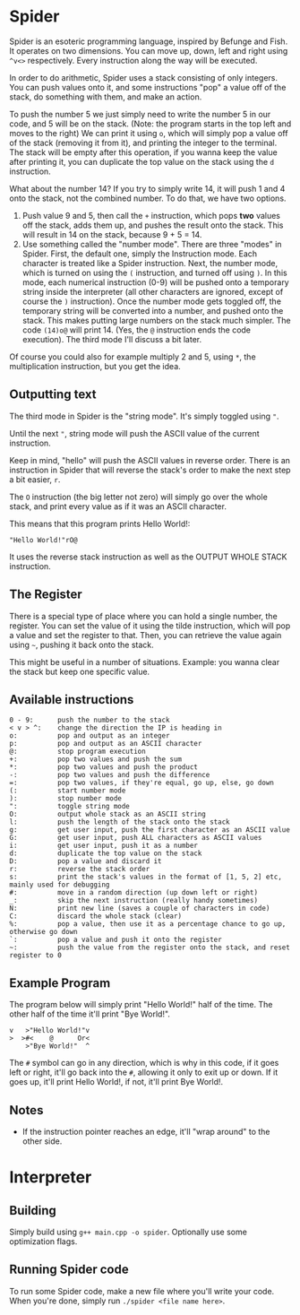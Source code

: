 # Spider
Spider is an esoteric programming language, inspired by Befunge and Fish.
It operates on two dimensions. You can move up, down, left and right using `^v<>` respectively. Every instruction along the way will be executed.

In order to do arithmetic, Spider uses a stack consisting of only integers. You can push values onto it, and some instructions "pop" a value off of the stack, do something with them, and make an action.

To push the number 5 we just simply need to write the number 5 in our code, and 5 will be on the stack. (Note: the program starts in the top left and moves to the right) We can print it using `o`, which will simply pop a value off of the stack (removing it from it), and printing the integer to the terminal. The stack will be empty after this operation, if you wanna keep the value after printing it, you can duplicate the top value on the stack using the `d` instruction.

What about the number 14? If you try to simply write 14, it will push 1 and 4 onto the stack, not the combined number. To do that, we have two options.

1. Push value 9 and 5, then call the `+` instruction, which pops **two** values off the stack, adds them up, and pushes the result onto the stack. This will result in 14 on the stack, because 9 + 5 = 14.
2. Use something called the "number mode". There are three "modes" in Spider. First, the default one, simply the Instruction mode. Each character is treated like a Spider instruction. Next, the number mode, which is turned on using the `(` instruction, and turned off using `)`. In this mode, each numerical instruction (0-9) will be pushed onto a temporary string inside the interpreter (all other characters are ignored, except of course the `)` instruction). Once the number mode gets toggled off, the temporary string will be converted into a number, and pushed onto the stack. This makes putting large numbers on the stack much simpler. The code `(14)o@` will print 14. (Yes, the `@` instruction ends the code execution). The third mode I'll discuss a bit later.

Of course you could also for example multiply 2 and 5, using `*`, the multiplication instruction, but you get the idea.
## Outputting text
The third mode in Spider is the "string mode". It's simply toggled using `"`.

Until the next `"`, string mode will push the ASCII value of the current instruction.

Keep in mind, "hello" will push the ASCII values in reverse order. There is an instruction in Spider that will reverse the stack's order to make the next step a bit easier, `r`.

The `O` instruction (the big letter not zero) will simply go over the whole stack, and print every value as if it was an ASCII character.

This means that this program prints Hello World!:

	"Hello World!"rO@
    
It uses the reverse stack instruction as well as the OUTPUT WHOLE STACK instruction.
## The Register
There is a special type of place where you can hold a single number, the register. You can set the value of it using the tilde instruction, which will pop a value and set the register to that. Then, you can retrieve the value again using `~`, pushing it back onto the stack.

This might be useful in a number of situations. Example: you wanna clear the stack but keep one specific value.
## Available instructions
    0 - 9:   	push the number to the stack
    < v > ^: 	change the direction the IP is heading in
    o:			pop and output as an integer
    p:	   		pop and output as an ASCII character
    @:			stop program execution
    +:			pop two values and push the sum
    *:			pop two values and push the product
    -:			pop two values and push the difference
    =:			pop two values, if they're equal, go up, else, go down
    (:			start number mode
    ):			stop number mode
    ":			toggle string mode
    O:			output whole stack as an ASCII string
    l:			push the length of the stack onto the stack
    g:			get user input, push the first character as an ASCII value
    G:			get user input, push ALL characters as ASCII values
    i:			get user input, push it as a number
    d:			duplicate the top value on the stack
    D:			pop a value and discard it
    r:			reverse the stack order
    s:			print the stack's values in the format of [1, 5, 2] etc, mainly used for debugging
    #:			move in a random direction (up down left or right)
    _:			skip the next instruction (really handy sometimes)
    N:			print new line (saves a couple of characters in code)
    C:			discard the whole stack (clear)
    %:			pop a value, then use it as a percentage chance to go up, otherwise go down
    `:			pop a value and push it onto the register
    ~:			push the value from the register onto the stack, and reset register to 0
    
## Example Program
The program below will simply print "Hello World!" half of the time. The other half of the time it'll print "Bye World!".

    v   >"Hello World!"v
	>  >#<    @      Or<
	    >"Bye World!"  ^
The `#` symbol can go in any direction, which is why in this code, if it goes left or right, it'll go back into the `#`, allowing it only to exit up or down. If it goes up, it'll print Hello World!, if not, it'll print Bye World!.
## Notes
* If the instruction pointer reaches an edge, it'll "wrap around" to the other side.

# Interpreter
## Building
Simply build using `g++ main.cpp -o spider`. Optionally use some optimization flags.
## Running Spider code
To run some Spider code, make a new file where you'll write your code.
When you're done, simply run `./spider <file name here>`.